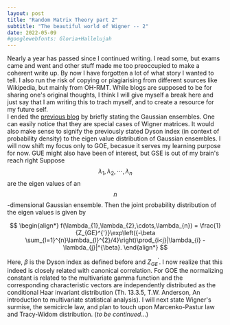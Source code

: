 ```yaml
---
layout: post
title: "Random Matrix Theory part 2"
subtitle: "The beautiful world of Wigner -- 2"
date: 2022-05-09
#googlewebfonts: Gloria+Hallelujah
---
```


<!--<div style="text-align: justify" style="font-size:1.2em">-->
Nearly a year has passed since I continued writing. I read some, but exams came and went and other stuff made me too preoccupied to make a coherent write up. By now I have forgotten a lot of what story I wanted to tell. I also run the risk of copying or plagiarising from different sources like Wikipedia, but mainly from OH-RMT. While blogs are supposed to be for sharing one's original thoughts, I think I will give myself a break here and just say that I am writing this to trach myself, and to create a resource for my future self.<br>
I ended the <a href="/blog/2021/08/29/Wigner-part-one">previous blog</a> by briefly stating the Gaussian ensembles. One can easily notice that they are special cases of Wigner matrices. It would also make sense to signify the previously stated Dyson index (in context of probability density) to the eigen value distribution of Gaussian ensembles. I will now shift my focus only to GOE, becasue it serves my learning purpose for now. GUE might also have been of interest, but GSE is out of my brain's reach right Suppose $$\lambda_{1},\lambda_{2},\cdots,\lambda_{n}$$ are the eigen values of an $$n$$-dimensional Gaussian ensemble. Then the joint probability distribution of the eigen values is given by

$$
\begin{align*}
  f(\lambda_{1},\lambda_{2},\cdots,\lambda_{n}) = \frac{1}{Z_{GE}^{'}}\exp\left({-\beta \sum_{l=1}^{n}\lambda_{l}^{2}/4}\right)\prod_{i<j}|\lambda_{i} - \lambda_{j}|^{\beta}.
\end{align*}
$$

Here, $\beta$ is the Dyson index as defined before and $Z_{GE}^{'}$. I now realize that this indeed is closely related with canonical correlation. For GOE the normalizing constant is related to the multivariate gamma function and the corresponding characteristic vectors are independently distributed as the conditional Haar invariant distribution (Th. 13.3.5, T.W. Anderson, An introduction to multivariate statistical analysis). I will next state Wigner's surmise, the semicircle law, and plan to touch upon Marcenko-Pastur law and Tracy-Widom distribution. (<em>to be continued</em>...)
